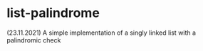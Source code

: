 # list-palindrome

(23.11.2021) A simple implementation of a singly linked list with a palindromic check
